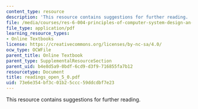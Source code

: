 ```yaml
---
content_type: resource
description: 'This resource contains suggestions for further reading. '
file: /media/courses/res-6-004-principles-of-computer-system-design-an-introduction-spring-2009/73e6e354bf3c01b25ccc59ddcdbf7e23_readings_open_5_0.pdf
file_type: application/pdf
learning_resource_types:
- Online Textbooks
license: https://creativecommons.org/licenses/by-nc-sa/4.0/
ocw_type: OCWFile
parent_title: Online Textbook
parent_type: SupplementalResourceSection
parent_uid: b4e8d5a9-0bdf-6cd9-d3f9-716855fa7b12
resourcetype: Document
title: readings_open_5_0.pdf
uid: 73e6e354-bf3c-01b2-5ccc-59ddcdbf7e23
---
```

This resource contains suggestions for further reading. 